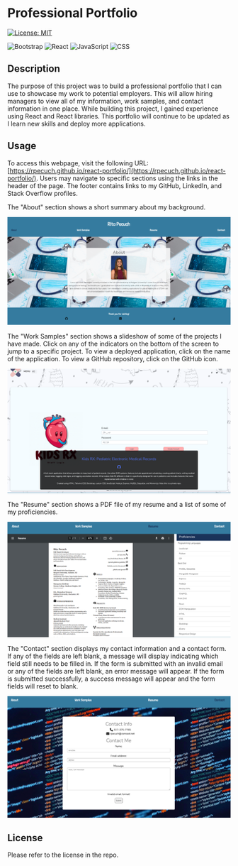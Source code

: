 # Professional Portfolio

 [![License: MIT](https://img.shields.io/badge/License-MIT-yellow.svg)](https://opensource.org/licenses/MIT)

![Bootstrap](https://img.shields.io/badge/Bootstrap-563D7C?style=for-the-badge&logo=bootstrap&logoColor=white)
![React](https://img.shields.io/badge/React-20232A?style=for-the-badge&logo=react&logoColor=61DAFB)
![JavaScript](https://img.shields.io/badge/JavaScript-323330?style=for-the-badge&logo=javascript&logoColor=F7DF1E)
![CSS](https://img.shields.io/badge/CSS3-1572B6?style=for-the-badge&logo=css3&logoColor=white)

## Description

The purpose of this project was to build a professional portfolio that I can use to showcase my work to potential employers. This will allow hiring managers to view all of my information, work samples, and contact information in one place. While building this project, I gained experience using React and React libraries. This portfolio will continue to be updated as I learn new skills and deploy more applications.

## Usage

To access this webpage, visit the following URL: [https://rpecuch.github.io/react-portfolio/](https://rpecuch.github.io/react-portfolio/). Users may navigate to specific sections using the links in the header of the page. The footer contains links to my GitHub, LinkedIn, and Stack Overflow profiles.

The "About" section shows a short summary about my background.

![about section of website](./readme/about-page.png)

The "Work Samples" section shows a slideshow of some of the projects I have made. Click on any of the indicators on the bottom of the screen to jump to a specific project. To view a deployed application, click on the name of the application. To view a GitHub repository, click on the GitHub icon.

![work samples section of website](./readme/work-page.png)

The "Resume" section shows a PDF file of my resume and a list of some of my proficiencies.

![resume section of website](./readme/resume-page.png)

The "Contact" section displays my contact information and a contact form. If any of the fields are left blank, a message will display indicating which field still needs to be filled in. If the form is submitted with an invalid email or any of the fields are left blank, an error message will appear. If the form is submitted successfully, a success message will appear and the form fields will reset to blank.

![contact section of website](./readme/contact-page.png)

## License

Please refer to the license in the repo.
